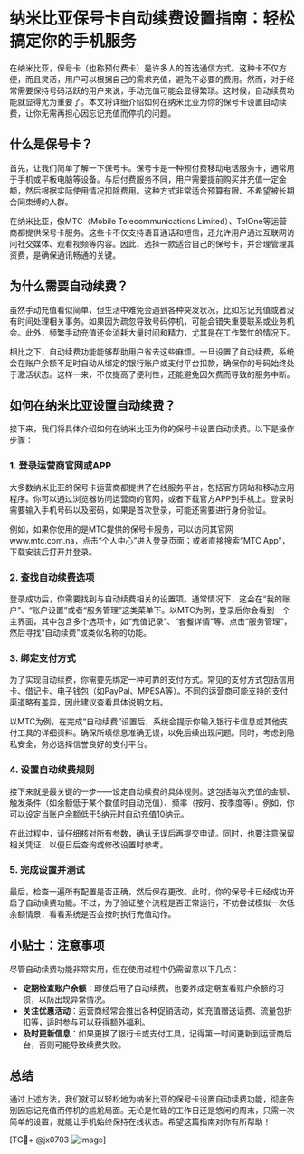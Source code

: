# 纳米比亚保号卡自动续费设置指南：轻松搞定你的手机服务

在纳米比亚，保号卡（也称预付费卡）是许多人的首选通信方式。这种卡不仅方便，而且灵活，用户可以根据自己的需求充值，避免不必要的费用。然而，对于经常需要保持号码活跃的用户来说，手动充值可能会显得繁琐。这时候，自动续费功能就显得尤为重要了。本文将详细介绍如何在纳米比亚为你的保号卡设置自动续费，让你无需再担心因忘记充值而停机的问题。

## 什么是保号卡？

首先，让我们简单了解一下保号卡。保号卡是一种预付费移动电话服务卡，通常用于手机或平板电脑等设备。与后付费服务不同，用户需要提前购买并充值一定金额，然后根据实际使用情况扣除费用。这种方式非常适合预算有限、不希望被长期合同束缚的人群。

在纳米比亚，像MTC（Mobile Telecommunications Limited）、TelOne等运营商都提供保号卡服务。这些卡不仅支持语音通话和短信，还允许用户通过互联网访问社交媒体、观看视频等内容。因此，选择一款适合自己的保号卡，并合理管理其资费，是确保通讯畅通的关键。

## 为什么需要自动续费？

虽然手动充值看似简单，但生活中难免会遇到各种突发状况，比如忘记充值或者没有时间处理相关事务。如果因为疏忽导致号码停机，可能会错失重要联系或业务机会。此外，频繁手动充值还会消耗大量时间和精力，尤其是在工作繁忙的情况下。

相比之下，自动续费功能能够帮助用户省去这些麻烦。一旦设置了自动续费，系统会在账户余额不足时自动从绑定的银行账户或支付平台扣款，确保你的号码始终处于激活状态。这样一来，不仅提高了便利性，还能避免因欠费而导致的服务中断。

## 如何在纳米比亚设置自动续费？

接下来，我们将具体介绍如何在纳米比亚为你的保号卡设置自动续费。以下是操作步骤：

### 1. 登录运营商官网或APP

大多数纳米比亚的保号卡运营商都提供了在线服务平台，包括官方网站和移动应用程序。你可以通过浏览器访问运营商的官网，或者下载官方APP到手机上。登录时需要输入手机号码以及密码，如果是首次登录，可能还需要进行身份验证。

例如，如果你使用的是MTC提供的保号卡服务，可以访问其官网www.mtc.com.na，点击“个人中心”进入登录页面；或者直接搜索“MTC App”，下载安装后打开并登录。

### 2. 查找自动续费选项

登录成功后，你需要找到与自动续费相关的设置项。通常情况下，这会在“我的账户”、“账户设置”或者“服务管理”这类菜单下。以MTC为例，登录后你会看到一个主界面，其中包含多个选项卡，如“充值记录”、“套餐详情”等。点击“服务管理”，然后寻找“自动续费”或类似名称的功能。

### 3. 绑定支付方式

为了实现自动续费，你需要先绑定一种可靠的支付方式。常见的支付方式包括信用卡、借记卡、电子钱包（如PayPal、MPESA等）。不同的运营商可能支持的支付渠道略有差异，因此建议查看具体说明文档。

以MTC为例，在完成“自动续费”设置后，系统会提示你输入银行卡信息或其他支付工具的详细资料。确保所填信息准确无误，以免后续出现问题。同时，考虑到隐私安全，务必选择信誉良好的支付平台。

### 4. 设置自动续费规则

接下来就是最关键的一步——设定自动续费的具体规则。这包括每次充值的金额、触发条件（如余额低于某个数值时自动充值）、频率（按月、按季度等）。例如，你可以设定当账户余额低于5纳元时自动充值10纳元。

在此过程中，请仔细核对所有参数，确认无误后再提交申请。同时，也要注意保留相关凭证，以便日后查询或修改设置时参考。

### 5. 完成设置并测试

最后，检查一遍所有配置是否正确，然后保存更改。此时，你的保号卡已经成功开启了自动续费功能。不过，为了验证整个流程是否正常运行，不妨尝试模拟一次低余额情景，看看系统是否会按时执行充值动作。

## 小贴士：注意事项

尽管自动续费功能非常实用，但在使用过程中仍需留意以下几点：

- **定期检查账户余额**：即使启用了自动续费，也要养成定期查看账户余额的习惯，以防出现异常情况。
- **关注优惠活动**：运营商经常会推出各种促销活动，如充值赠送话费、流量包折扣等，适时参与可以获得额外福利。
- **及时更新信息**：如果更换了银行卡或支付工具，记得第一时间更新到运营商后台，否则可能导致续费失败。

## 总结

通过上述方法，我们就可以轻松地为纳米比亚的保号卡设置自动续费功能，彻底告别因忘记充值而停机的尴尬局面。无论是忙碌的工作日还是悠闲的周末，只需一次简单的设置，就能让手机始终保持在线状态。希望这篇指南对你有所帮助！

[TG💪+ @jx0703 ![Image](https://github.com/user-attachments/assets/dbca1d08-cadb-493c-b0ec-ad6f7a83f270)]